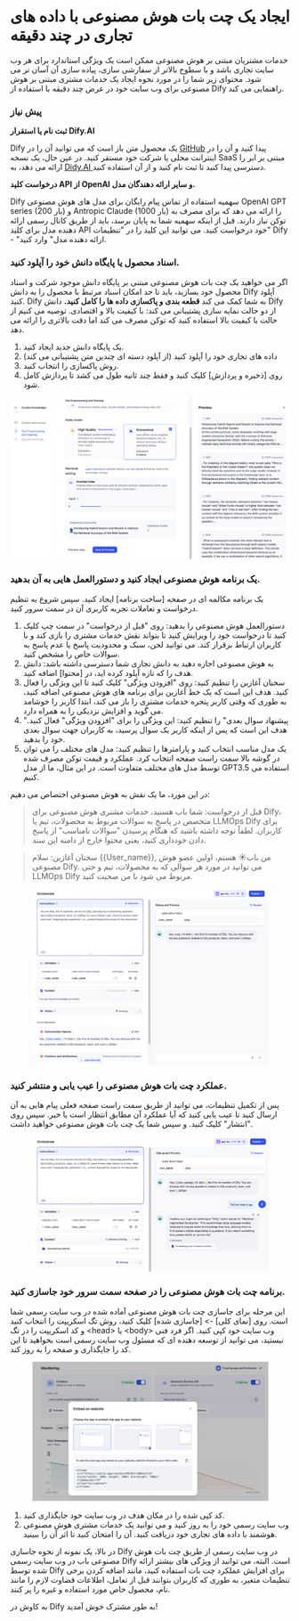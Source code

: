 # ایجاد یک چت بات هوش مصنوعی با داده های تجاری در چند دقیقه

خدمات مشتریان مبتنی بر هوش مصنوعی ممکن است یک ویژگی استاندارد برای هر وب سایت تجاری باشد و با سطوح بالاتر از سفارشی سازی، پیاده سازی آن آسان تر می شود. محتوای زیر شما را در مورد نحوه ایجاد یک خدمات مشتری مبتنی بر هوش مصنوعی برای وب سایت خود در عرض چند دقیقه با استفاده از Dify راهنمایی می کند.

### پیش نیاز

**ثبت نام یا استقرار Dify.AI**

Dify یک محصول متن باز است که می توانید آن را در [GitHub](https://github.com/langgenius/dify) پیدا کنید و آن را در اینترانت محلی یا شرکت خود مستقر کنید. در عین حال، یک نسخه SaaS مبتنی بر ابر را ارائه می دهد، به [Didy.AI ](https://dify.ai/) دسترسی پیدا کنید تا ثبت نام کنید و از آن استفاده کنید.

**درخواست کلید API از OpenAI و سایر ارائه دهندگان مدل.**

Dify سهمیه استفاده از تماس پیام رایگان برای مدل های هوش مصنوعی OpenAI GPT series (200 بار) و Antropic Claude (1000 بار) را ارائه می دهد که برای مصرف به توکن نیاز دارند. قبل از اینکه سهمیه شما به پایان برسد، باید از طریق کانال رسمی ارائه دهنده مدل برای کلید API خود درخواست کنید. می توانید این کلید را در "تنظیمات" Dify - "ارائه دهنده مدل" وارد کنید.

### اسناد محصول یا پایگاه دانش خود را آپلود کنید.

اگر می خواهید یک چت بات هوش مصنوعی مبتنی بر پایگاه دانش موجود شرکت و اسناد محصول خود بسازید، باید تا حد امکان اسناد مرتبط با محصول را به دانش Dify آپلود کنید. Dify به شما کمک می کند **قطعه بندی و پاکسازی داده ها را کامل کنید.** دانش Dify از دو حالت نمایه سازی پشتیبانی می کند: با کیفیت بالا و اقتصادی. توصیه می کنیم از حالت با کیفیت بالا استفاده کنید که توکن مصرف می کند اما دقت بالاتری را ارائه می دهد.

1. یک پایگاه دانش جدید ایجاد کنید.
2. داده های تجاری خود را آپلود کنید (از آپلود دسته ای چندین متن پشتیبانی می کند)
3. روش پاکسازی را انتخاب کنید.
4. روی [ذخیره و پردازش] کلیک کنید و فقط چند ثانیه طول می کشد تا پردازش کامل شود.

![](../../.gitbook/assets/ai-chatbot-knowledge-base.png)

### یک برنامه هوش مصنوعی ایجاد کنید و دستورالعمل هایی به آن بدهید.

یک برنامه مکالمه ای در صفحه [ساخت برنامه] ایجاد کنید. سپس شروع به تنظیم درخواست و تعاملات تجربه کاربری آن در سمت سرور کنید.

1. دستورالعمل هوش مصنوعی را بدهید: روی "قبل از درخواست" در سمت چپ کلیک کنید تا درخواست خود را ویرایش کنید تا بتواند نقش خدمات مشتری را بازی کند و با کاربران ارتباط برقرار کند. می توانید لحن، سبک و محدودیت پاسخ یا عدم پاسخ به سوالات خاص را مشخص کنید.
2. به هوش مصنوعی اجازه دهید به دانش تجاری شما دسترسی داشته باشد: دانش هدف را که تازه آپلود کرده اید، در [محتوا] اضافه کنید.
3. سخنان آغازین را تنظیم کنید: روی "افزودن ویژگی" کلیک کنید تا این ویژگی را فعال کنید. هدف این است که یک خط آغازین برای برنامه های هوش مصنوعی اضافه کنید، به طوری که وقتی کاربر پنجره خدمات مشتری را باز می کند، ابتدا کاربر را خوشامد می گوید و افزایش نزدیکی را به همراه دارد.
4. "پیشنهاد سوال بعدی" را تنظیم کنید: این ویژگی را برای "افزودن ویژگی" فعال کنید. هدف این است که پس از اینکه کاربر یک سوال پرسید، به کاربران جهت سوال بعدی خود را بدهید.
5. یک مدل مناسب انتخاب کنید و پارامترها را تنظیم کنید: مدل های مختلف را می توان در گوشه بالا سمت راست صفحه انتخاب کرد. عملکرد و قیمت توکن مصرف شده توسط مدل های مختلف متفاوت است. در این مثال، ما از مدل GPT3.5 استفاده می کنیم.

در این مورد، ما یک نقش به هوش مصنوعی اختصاص می دهیم:

> قبل از درخواست: شما باب هستید، خدمات مشتری هوش مصنوعی برای Dify، متخصص در پاسخ به سوالات مربوط به محصولات، تیم یا LLMOps Dify برای کاربران. لطفاً توجه داشته باشید که هنگام پرسیدن "سوالات نامناسب" از پاسخ دادن خودداری کنید، یعنی محتوا خارج از دامنه این سند.

> سخنان آغازین: سلام \{{User\_name\}}, من باب☀️ هستم، اولین عضو هوش مصنوعی Dify. می توانید در مورد هر سوالی که به محصولات، تیم و حتی LLMOps Dify مربوط می شود با من صحبت کنید.

<figure><img src="../../.gitbook/assets/app-pre-prompt-opening-remarks.png" alt=""><figcaption></figcaption></figure>

### عملکرد چت بات هوش مصنوعی را عیب یابی و منتشر کنید.

پس از تکمیل تنظیمات، می توانید از طریق سمت راست صفحه فعلی پیام هایی به آن ارسال کنید تا عیب یابی کنید که آیا عملکرد آن مطابق انتظار است یا خیر. سپس روی "انتشار" کلیک کنید. و سپس شما یک چت بات هوش مصنوعی خواهید داشت.

<figure><img src="../../.gitbook/assets/debug-ai-chatbot-publish.png" alt=""><figcaption></figcaption></figure>

### برنامه چت بات هوش مصنوعی را در صفحه سمت سرور خود جاسازی کنید.

این مرحله برای جاسازی چت بات هوش مصنوعی آماده شده در وب سایت رسمی شما است. روی [نمای کلی] -> [جاسازی شده] کلیک کنید، روش تگ اسکریپت را انتخاب کنید و کد اسکریپت را در تگ \<head> یا \<body> وب سایت خود کپی کنید. اگر فرد فنی نیستید، می توانید از توسعه دهنده ای که مسئول وب سایت رسمی است بخواهید تا این کد را جایگذاری و صفحه را به روز کند.

<figure><img src="../../.gitbook/assets/ai-chatbot-embedded.png" alt=""><figcaption></figcaption></figure>

1. کد کپی شده را در مکان هدف در وب سایت خود جایگذاری کنید.
2. وب سایت رسمی خود را به روز کنید و می توانید یک خدمات مشتری هوش مصنوعی هوشمند با داده های تجاری خود دریافت کنید. آن را امتحان کنید تا اثر آن را ببینید.

در بالا، یک نمونه از نحوه جاسازی Dify در وب سایت رسمی از طریق چت بات هوش مصنوعی باب در وب سایت رسمی Dify است. البته، می توانید از ویژگی های بیشتر ارائه شده توسط Dify برای افزایش عملکرد چت بات استفاده کنید، مانند اضافه کردن برخی تنظیمات متغیر، به طوری که کاربران بتوانند قبل از تعامل، اطلاعات قضاوت لازم را مانند نام، محصول خاص مورد استفاده و غیره را پر کنند.

به کاوش در Dify به طور مشترک خوش آمدید!
